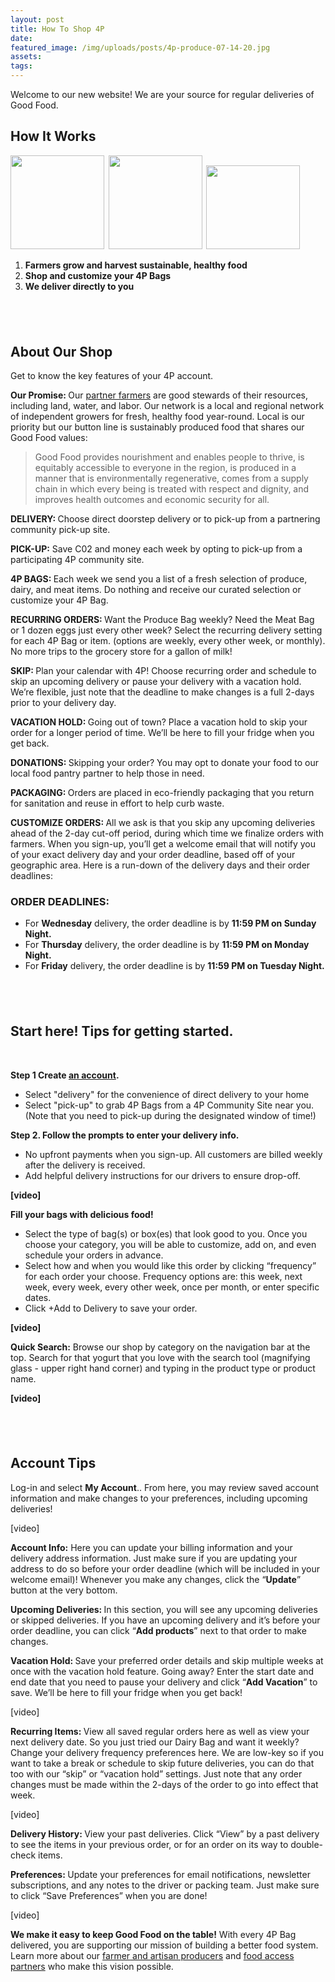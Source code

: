 ```yaml
---
layout: post
title: How To Shop 4P
date:
featured_image: /img/uploads/posts/4p-produce-07-14-20.jpg
assets:
tags:
---
```


<div class="editable"><p>Welcome to our new website! We are your source for regular deliveries of Good Food.&nbsp;</p><h2><strong>How It Works</strong></h2><p><strong><img width="150" height="150" src="/uploads/4pfoods-icon-farm.png" />&nbsp;&nbsp;<img width="150" height="150" src="/uploads/4pfoods-icon6-box-150x150-1.jpeg" />&nbsp;&nbsp;<img width="150" height="134" src="/uploads/4pfoods-icon-delivery-150x150.png" /></strong></p><ol><li><strong>Farmers grow and harvest sustainable, healthy food&nbsp;</strong></li><li><strong>Shop and customize your 4P Bags&nbsp;</strong></li><li><strong>We deliver directly to you</strong></li></ol><h2>&nbsp;</h2><h2><strong>About Our Shop</strong></h2><p>Get to know the key features of your 4P account.</p><p><strong>Our Promise: </strong>Our <a href="https://shenandoahproduce.4pfoods.com/our-farmers">partner farmers</a> are good stewards of their resources, including land, water, and labor. Our network is a local and regional network of independent growers for fresh, healthy food year-round. Local is our priority but our button line is sustainably produced food that shares our Good Food values:</p><blockquote><p>Good Food provides nourishment and enables people to thrive, is equitably accessible to everyone in the region, is produced in a manner that is environmentally regenerative, comes from a supply chain in which every being is treated with respect and dignity, and improves health outcomes and economic security for all.</p></blockquote><p><strong>DELIVERY: </strong>Choose direct doorstep delivery or to pick-up from a partnering community pick-up site.</p><p><strong>PICK-UP:</strong> Save C02 and money each week by opting to pick-up from a participating 4P community site.</p><p><strong>4P BAGS: </strong>Each week we send you a list of a fresh selection of produce, dairy, and meat items. Do nothing and receive our curated selection or customize your 4P Bag.</p><p><strong>RECURRING ORDERS: </strong>Want the Produce Bag weekly? Need the Meat Bag or 1 dozen eggs just every other week? Select the recurring delivery setting for each 4P Bag or item. (options are weekly, every other week, or monthly). No more trips to the grocery store for a gallon of milk!</p><p><strong>SKIP: </strong>Plan your calendar with 4P! Choose recurring order and schedule to skip an upcoming delivery or pause your delivery with a vacation hold. We&rsquo;re flexible, just note that the deadline to make changes is a full 2-days prior to your delivery day.</p><p><strong>VACATION HOLD: </strong>Going out of town? Place a vacation hold to skip your order for a longer period of time. We&rsquo;ll be here to fill your fridge when you get back.</p><p><strong>DONATIONS: </strong>Skipping your order? You may opt to donate your food to our local food pantry partner to help those in need.</p><p><strong>PACKAGING: </strong>Orders are placed in eco-friendly packaging that you return for sanitation and reuse in effort to help curb waste.</p><p><strong>CUSTOMIZE ORDERS: </strong>All we ask is that you skip any upcoming deliveries ahead of the 2-day cut-off period, during which time we finalize orders with farmers. When you sign-up, you&rsquo;ll get a welcome email that will notify you of your exact delivery day and your order deadline, based off of your geographic area. Here is a run-down of the delivery days and their order deadlines:</p><h3><strong>ORDER DEADLINES:</strong></h3><ul><li>For <strong>Wednesday</strong> delivery, the order deadline is by <strong>11:59 PM on Sunday Night.</strong></li><li>For <strong>Thursday</strong> delivery, the order deadline is by <strong>11:59 PM on Monday Night.</strong></li><li>For <strong>Friday</strong> delivery, the order deadline is by <strong>11:59 PM on Tuesday Night.</strong></li></ul><h2>&nbsp;</h2><h2><strong>Start here! Tips for getting started.</strong></h2><p>&nbsp;</p><p><strong>Step 1 Create </strong><a href="https://4pfoods.deliverybizpro.com/login"><strong>an account</strong></a><strong>.&nbsp;</strong></p><ul><li>Select "delivery" for the convenience of direct delivery to your home</li><li>Select "pick-up" to grab 4P Bags from a 4P Community Site near you. (Note that you need to pick-up during the designated window of time!)</li></ul><p><strong>Step 2. Follow the prompts to enter your delivery info.</strong></p><ul><li>No upfront payments when you sign-up. All customers are billed weekly after the delivery is received.</li><li>Add helpful delivery instructions for our drivers to ensure drop-off.</li></ul><p><strong>[video]</strong></p><p><strong>Fill your bags with delicious food!</strong></p><ul><li>Select the type of bag(s) or box(es) that look good to you. Once you choose your category, you will be able to customize, add on, and even schedule your orders in advance.&nbsp;</li><li>Select how and when you would like this order by clicking &ldquo;frequency&rdquo; for each order your choose. Frequency options are: this week, next week, every week, every other week, once per month, or enter specific dates.&nbsp;</li><li>Click +Add to Delivery to save your order.</li></ul><p><strong>[video]</strong></p><p><strong>Quick Search:</strong> Browse our shop by category on the navigation bar at the top. Search for that yogurt that you love with the search tool (magnifying glass - upper right hand corner) and typing in the product type or product name.</p><p><strong>[video]</strong></p><h2>&nbsp;</h2><h2><strong>Account Tips</strong></h2><p>Log-in and select <strong>My Account</strong>.. From here, you may review saved account information and make changes to your preferences, including upcoming deliveries!</p><p>[video]</p><p><strong>Account Info:</strong> Here you can update your billing information and your delivery address information. Just make sure if you are updating your address to do so before your order deadline (which will be included in your welcome email)! Whenever you make any changes, click the &ldquo;<strong>Update</strong>&rdquo; button at the very bottom.</p><p><strong>Upcoming Deliveries: </strong>In this section, you will see any upcoming deliveries or skipped deliveries. If you have an upcoming delivery and it&rsquo;s before your order deadline, you can click &ldquo;<strong>Add products</strong>&rdquo; next to that order to make changes.&nbsp;</p><p><strong>Vacation Hold: </strong>Save your preferred order details and skip multiple weeks at once with the vacation hold feature. Going away? Enter the start date and end date that you need to pause your delivery and click &ldquo;<strong>Add Vacation</strong>&rdquo; to save. We&rsquo;ll be here to fill your fridge when you get back!</p><p>[video]</p><p><strong>Recurring Items: </strong>View all saved regular orders here as well as view your next delivery date. So you just tried our Dairy Bag and want it weekly? Change your delivery frequency preferences here. We are low-key so if you want to take a break or schedule to skip future deliveries, you can do that too with our &ldquo;skip&rdquo; or &ldquo;vacation hold&rdquo; settings. Just note that any order changes must be made within the 2-days of the order to go into effect that week.</p><p>[video]</p><p><strong>Delivery History: </strong>View your past deliveries. Click &ldquo;View&rdquo; by a past delivery to see the items in your previous order, or for an order on its way to double-check items.</p><p><strong>Preferences: </strong>Update your preferences for email notifications, newsletter subscriptions, and any notes to the driver or packing team. Just make sure to click &ldquo;Save Preferences&rdquo; when you are done!&nbsp;</p><p>[video]</p><p><strong>We make it easy to keep Good Food on the table!</strong> With every 4P Bag delivered, you are supporting our mission of building a better food system. Learn more about our <a href="/our-farmers/">farmer</a><a href="__notset__">&nbsp;and artisan producers</a> and&nbsp;<a href="/our-partners/">food access partners</a> who make this vision possible.&nbsp;</p></div>